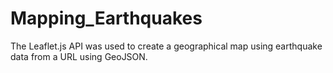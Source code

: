 # Mapping_Earthquakes
The Leaflet.js API was used to create a geographical map using earthquake data from a URL using GeoJSON.
